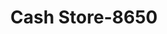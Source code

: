 ---
f_zip-code: 54961
f_state-code: WI
title: Cash Store-8650
f_phone: 920-982-1511
f_city-only: London
f_address: 1931 North Shawano Street Suite 250 New London
f_location-unique-id: '8650'
slug: cash-store-8650
updated-on: '2024-05-30T13:46:58.046Z'
created-on: '2024-05-30T13:36:59.803Z'
published-on: '2024-05-30T13:54:32.469Z'
f_city-state: cms/city/london-wi.md
f_company: cms/company/cash-store.md
f_state: cms/state/wisconsin.md
layout: '[payday-loan].html'
tags: payday-loan
---
